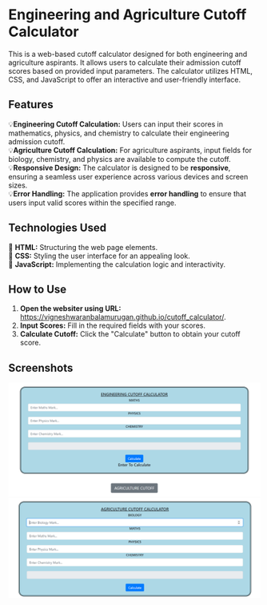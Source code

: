 # **Engineering and Agriculture Cutoff Calculator**
This is a web-based cutoff calculator designed for both engineering and agriculture aspirants. It allows users to calculate their admission cutoff scores based on provided input parameters. The calculator utilizes HTML, CSS, and JavaScript to offer an interactive and user-friendly interface.

## **Features**

:bulb:**Engineering Cutoff Calculation:** Users can input their scores in mathematics, physics, and chemistry to calculate their engineering admission cutoff.<br>
:bulb:**Agriculture Cutoff Calculation:** For agriculture aspirants, input fields for biology, chemistry, and physics are available to compute the cutoff.<br>
:bulb:**Responsive Design:** The calculator is designed to be **responsive**, ensuring a seamless user experience across various devices and screen sizes.<br>
:bulb:**Error Handling:** The application provides **error handling** to ensure that users input valid scores within the specified range.

## **Technologies Used**

:art: **HTML:** Structuring the web page elements.<br>
:art: **CSS:** Styling the user interface for an appealing look.<br>
:art: **JavaScript:** Implementing the calculation logic and interactivity.<br>

## **How to Use**

1. **Open the websiter using URL:** https://vigneshwaranbalamurugan.github.io/cutoff_calculator/.
2. **Input Scores:** Fill in the required fields with your scores.
3. **Calculate Cutoff:** Click the "Calculate" button to obtain your cutoff score.

## **Screenshots**
<img src="./Screenshots/Engineering-cutoff.png" alt="Engineering" />
<img src="./Screenshots/agriculture-cutoff.png" alt="Agri" />
   
